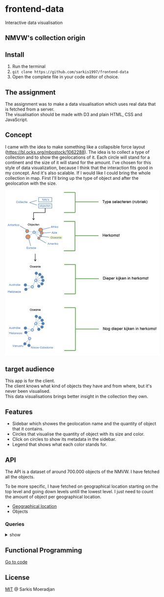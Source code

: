 # frontend-data 
Interactive data visualisation

## NMVW's collection origin

## Install
1. Run the terminal
2. `git clone https://github.com/sarkis1997/frontend-data`
3. Open the complete file in your code editor of choice.

## The assignment
The assignment was to make a data visualisation which uses real data that is fetched from a server. \
The visualisation should be made with D3 and plain HTML, CSS and JavaScript.
    
## Concept
I came with the idea to make something like a collapsible force layout (https://bl.ocks.org/mbostock/1062288). The idea is to collect a type of collection and to show the geolocations of it. Each circle will stand for a continent and the size of it will stand for the amount. I've chosen for this style of data visualization, because I think that the interaction fits good in my concept. And it's also scalable. If I would like I could bring the whole collection in map. First I'll bring up the type of object and after the geolocation with the size.

<img src="https://github.com/sarkis1997/functional-programming/blob/master/src/assets/concept.png">

## target audience
This app is for the client.\
The client knows what kind of objects they have and from where, but it's never been visualised.\
This data visualisations brings better insight in the collection they own.

## Features
* Sidebar which showes the geolocation name and the quantity of object that it contains.
* Circles that visualise the quantity of object with its size and color.
* Click on circles to show its metadata in the sidebar.
* Legend that shows what each color stands for.

## API
The API is a dataset of around 700.000 objects of the NMVW. 
I have fetched all the objects.

To be more specific, I have fetched on geographical location starting on the top level and going down levels untill the lowest level. I just need to count the amount of object per geographical location.

* [Geographical location](https://collectie.wereldculturen.nl/thesaurus/?query=search=purl=[termmaster2]&showtype=record#/query/662d3ba5-da86-4dd1-a76f-90863ec0a547)
* Objects

### Queries
<details>
  <summary>show</summary>
  
  ## Query for fetching the top geolocations and their object quantity
  ```
   PREFIX rdf: <http://www.w3.org/1999/02/22-rdf-syntax-ns#>
   PREFIX dc: <http://purl.org/dc/elements/1.1/>
   PREFIX dct: <http://purl.org/dc/terms/>
   PREFIX skos: <http://www.w3.org/2004/02/skos/core#>
   PREFIX edm: <http://www.europeana.eu/schemas/edm/>
   PREFIX foaf: <http://xmlns.com/foaf/0.1/>

   SELECT ?herkomstSuper ?herkomstSuperLabel (COUNT(?cho) AS ?choCount) 
   WHERE {
     <https://hdl.handle.net/20.500.11840/termmaster2> skos:narrower ?herkomstSuper .
     ?herkomstSuper skos:prefLabel ?herkomstSuperLabel .

     ?herkomstSuper skos:narrower* ?herkomstSub .
     ?herkomstSub skos:prefLabel ?herkomstSubLabel .

     ?cho dct:spatial ?herkomstSub .

   } GROUP BY ?herkomstSuper ?herkomstSuperLabel
  ```
  ## Query for fetching the sub geolocations and their object quantity
  ```
  PREFIX rdf: <http://www.w3.org/1999/02/22-rdf-syntax-ns#>
   PREFIX dc: <http://purl.org/dc/elements/1.1/>
   PREFIX dct: <http://purl.org/dc/terms/>
   PREFIX skos: <http://www.w3.org/2004/02/skos/core#>
   PREFIX edm: <http://www.europeana.eu/schemas/edm/>
   PREFIX foaf: <http://xmlns.com/foaf/0.1/>

   SELECT ?herkomstSuper ?herkomstSuperLabel (COUNT(?cho) AS ?choCount) 
   WHERE {
     <https://hdl.handle.net/20.500.11840/termmaster8401> skos:narrower ?herkomstSuper .
     ?herkomstSuper skos:prefLabel ?herkomstSuperLabel .

     ?herkomstSuper skos:narrower* ?herkomstSub .
     ?herkomstSub skos:prefLabel ?herkomstSubLabel .

     ?cho dct:spatial ?herkomstSub .

   } GROUP BY ?herkomstSuper ?herkomstSuperLabel
  ```
  
</details>

## Functional Programming
[Go to code](https://github.com/sarkis1997/frontend-data/wiki/functional-programming)

## License
<a href="https://github.com/sarkis1997/functional-programming/blob/master/LICENSE">MIT</a> @ Sarkis Moeradjan
